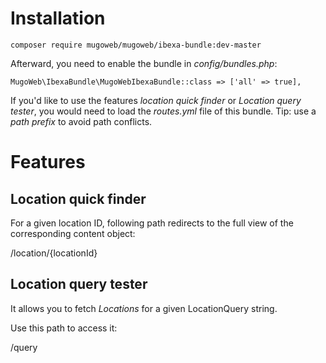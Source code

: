 Installation
=
```composer require mugoweb/mugoweb/ibexa-bundle:dev-master```

Afterward, you need to enable the bundle in _config/bundles.php_:

```MugoWeb\IbexaBundle\MugoWebIbexaBundle::class => ['all' => true],```

If you'd like to use the features _location quick finder_ or _Location query tester_,
you would need to load the _routes.yml_ file of this bundle. Tip: use a _path prefix_
to avoid path conflicts.

Features
=

Location quick finder
-
For a given location ID, following path redirects to the
full view of the corresponding content object:

/location/{locationId}

Location query tester
-
It allows you to fetch _Locations_ for a given LocationQuery string.

Use this path to access it:

/query
